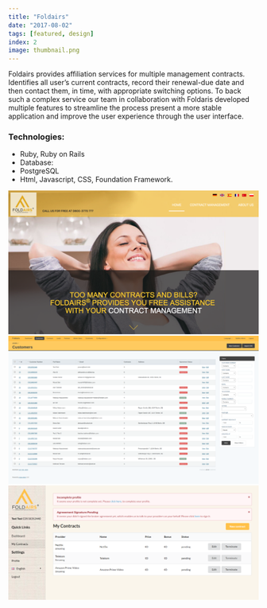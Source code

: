 ```yaml
---
title: "Foldairs"
date: "2017-08-02"
tags: [featured, design]
index: 2
image: thumbnail.png
---
```


Foldairs provides affiliation services for multiple management contracts. Identifies all user’s current contracts, record their renewal-due date and then contact them, in time, with appropriate switching options. To back such a complex service our team in collaboration with Foldaris developed multiple features to streamline the process present a more stable application and improve the user experience through the user interface.

### Technologies:
- Ruby, Ruby on Rails
- Database:
- PostgreSQL
- Html, Javascript, CSS, Foundation Framework.

![Foldaris Home](./fold-1.png "Foldaris Home")
![Foldaris Dashboard](./fold-2.png "Foldaris Dashboard")
![Foldaris Dashboard Main](./fold-3.png "Foldaris Dashboard Main")
